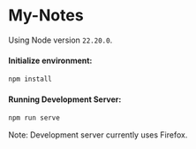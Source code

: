 # My-Notes

Using Node version `22.20.0`.

#### Initialize environment:
```bash
npm install
```

#### Running Development Server:
```bash
npm run serve
```

Note: Development server currently uses Firefox.